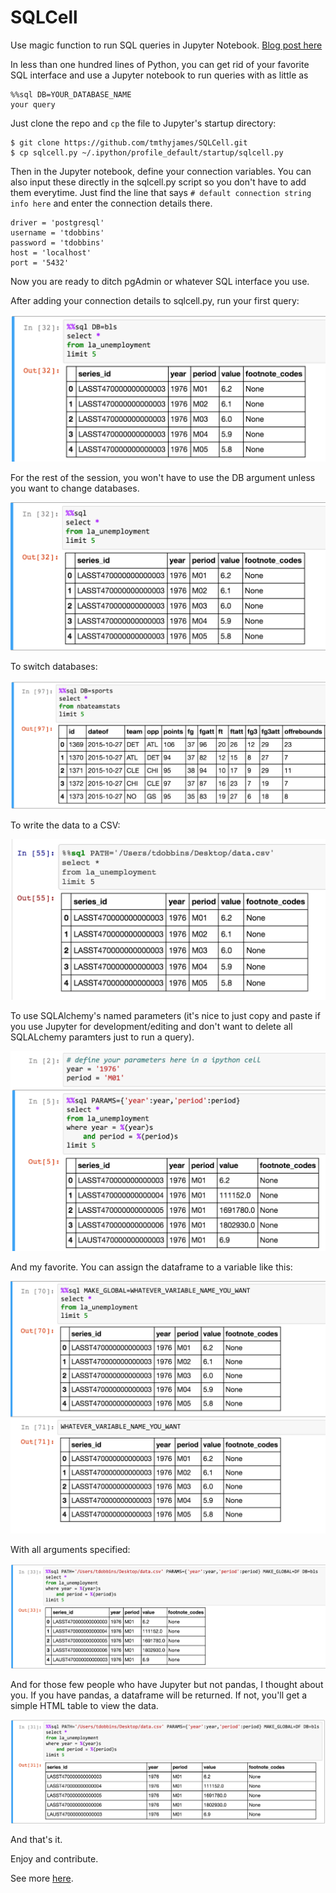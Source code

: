 # SQLCell
Use magic function to run SQL queries in Jupyter Notebook. <a href="https://gist.github.com/tmthyjames/1366b21d0efffb73f1a91361a25b9a55">Blog post here</a>

In less than one hundred lines of Python, you can get rid of your favorite SQL interface and
use a Jupyter notebook to run queries with as little as 

    %%sql DB=YOUR_DATABASE_NAME
    your query
    
Just clone the repo and `cp` the file to Jupyter's startup directory:

    $ git clone https://github.com/tmthyjames/SQLCell.git
    $ cp sqlcell.py ~/.ipython/profile_default/startup/sqlcell.py
    
Then in the Jupyter notebook, define your connection variables. You can also input these directly 
in the sqlcell.py script so you don't have to add them everytime. Just find the line that says
`# default connection string info here` and enter the connection details there.

    driver = 'postgresql'
    username = 'tdobbins'
    password = 'tdobbins'
    host = 'localhost'
    port = '5432'
    
Now you are ready to ditch pgAdmin or whatever SQL interface you use.

After adding your connection details to sqlcell.py, run your first query:

![make_global](images/initial.png?raw=true)

For the rest of the session, you won't have to use the DB argument unless you want to change
databases.

![make_global](images/second_run.png?raw=true)

To switch databases:

![make_global](images/change_db_name.png?raw=true)

To write the data to a CSV:

![make_global](images/to_csv.png?raw=true)

To use SQLAlchemy's named parameters (it's nice to just copy and paste if you use Jupyter for 
development/editing and don't want to delete all SQLALchemy paramters just to run a query).

![make_global](images/named_params.png?raw=true)

And my favorite. You can assign the dataframe to a variable like this:

![make_global](images/make_global.png?raw=true)

With all arguments specified:

![make_global](images/all_options.png?raw=true)

And for those few people who have Jupyter but not pandas, I thought about you. If you have pandas, a dataframe
will be returned. If not, you'll get a simple HTML table to view the data.

![make_global](images/without_pandas.png?raw=true)
    
And that's it. 

Enjoy and contribute.

See more <a href="https://gist.github.com/tmthyjames/1366b21d0efffb73f1a91361a25b9a55">here</a>.
